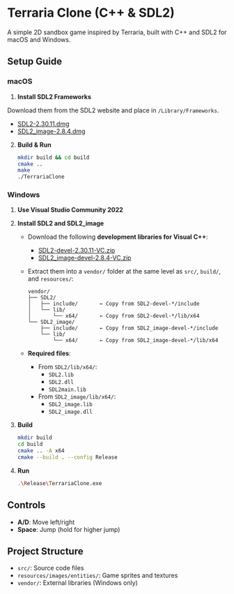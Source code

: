 # Terraria Clone (C++ & SDL2)

A simple 2D sandbox game inspired by Terraria, built with C++ and SDL2 for macOS and Windows.

## Setup Guide

### macOS

1. **Install SDL2 Frameworks**
  
  Download them from the SDL2 website and place in `/Library/Frameworks`.
   - [SDL2-2.30.11.dmg](https://github.com/libsdl-org/SDL/releases/tag/release-2.30.11)
   - [SDL2_image-2.8.4.dmg](https://github.com/libsdl-org/SDL_image/releases/tag/release-2.8.4)

2. **Build & Run**
   ```bash
   mkdir build && cd build
   cmake ..
   make
   ./TerrariaClone
   ```

### Windows

1. **Use Visual Studio Community 2022**
2. **Install SDL2 and SDL2_image**

   - Download the following **development libraries for Visual C++**:
     - [SDL2-devel-2.30.11-VC.zip](https://github.com/libsdl-org/SDL/releases/tag/release-2.30.11)
     - [SDL2_image-devel-2.8.4-VC.zip](https://github.com/libsdl-org/SDL_image/releases/tag/release-2.8.4)

   - Extract them into a `vendor/` folder at the same level as `src/`, `build/`, and `resources/`:
     ```
     vendor/
     ├── SDL2/
     │   ├── include/       ← Copy from SDL2-devel-*/include
     │   └── lib/
     │       └── x64/       ← Copy from SDL2-devel-*/lib/x64
     └── SDL2_image/
         ├── include/       ← Copy from SDL2_image-devel-*/include
         └── lib/
             └── x64/       ← Copy from SDL2_image-devel-*/lib/x64
     ```

   - **Required files**:
     - From `SDL2/lib/x64/`:
       - `SDL2.lib`
       - `SDL2.dll`
       - `SDL2main.lib`
     - From `SDL2_image/lib/x64/`:
       - `SDL2_image.lib`
       - `SDL2_image.dll`

3. **Build**
   ```bash
   mkdir build
   cd build
   cmake .. -A x64
   cmake --build . --config Release
   ```

4. **Run**
   ```bash
   .\Release\TerrariaClone.exe
   ```

## Controls

- **A/D**: Move left/right  
- **Space**: Jump (hold for higher jump)

## Project Structure

- `src/`: Source code files  
- `resources/images/entities/`: Game sprites and textures  
- `vendor/`: External libraries (Windows only)

